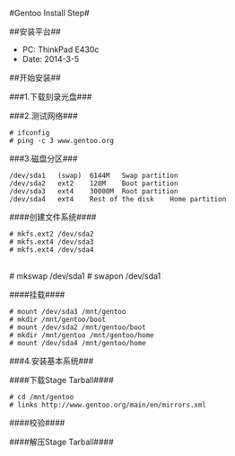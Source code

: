 #Gentoo Install Step#

##安装平台##
* PC: ThinkPad E430c
* Date: 2014-3-5

##开始安装##

###1.下载刻录光盘###

###2.测试网络###

    # ifconfig
    # ping -c 3 www.gentoo.org

###3.磁盘分区###

    /dev/sda1	(swap)	6144M	Swap partition
    /dev/sda2	ext2	128M	Boot partition
    /dev/sda3	ext4	30000M  Root partition
    /dev/sda4	ext4	Rest of the disk	Home partition
    
####创建文件系统####

    # mkfs.ext2 /dev/sda2
    # mkfs.ext4 /dev/sda3
    # mkfs.ext4 /dev/sda4
<br />
    # mkswap /dev/sda1
    # swapon /dev/sda1
    
####挂载####

    # mount /dev/sda3 /mnt/gentoo
    # mkdir /mnt/gentoo/boot
    # mount /dev/sda2 /mnt/gentoo/boot
    # mkdir /mnt/gentoo /mnt/gentoo/home
    # mount /dev/sda4 /mnt/gentoo/home

###4.安装基本系统###

####下载Stage Tarball####

    # cd /mnt/gentoo
    # links http://www.gentoo.org/main/en/mirrors.xml
    
####校验####

####解压Stage Tarball####



    